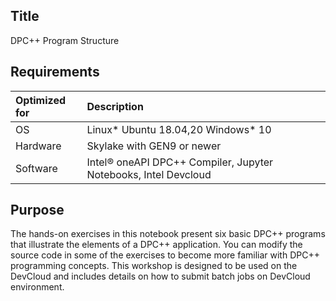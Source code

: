 ## Title
DPC++ Program Structure
  
## Requirements
| Optimized for                       | Description
|:---                               |:---
| OS                                | Linux* Ubuntu 18.04,20 Windows* 10
| Hardware                          | Skylake with GEN9 or newer
| Software                          | Intel&reg; oneAPI DPC++ Compiler, Jupyter Notebooks, Intel Devcloud

  
## Purpose
The hands-on exercises in this notebook present six basic DPC++ programs that illustrate the elements of a DPC++ application. You can modify the source code in some of the exercises to become more familiar with DPC++ programming concepts. This workshop is designed to be used on the DevCloud and includes details on how to submit batch jobs on DevCloud environment.
